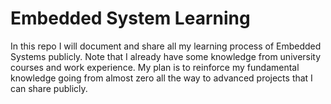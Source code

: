 # Embedded System Learning
In this repo I will document and share all my learning process of Embedded Systems publicly.  Note that I already have some knowledge from university courses and work experience.  My plan is to reinforce my fundamental knowledge going from almost zero all the way to advanced projects that I can share publicly.

